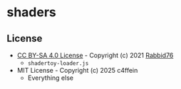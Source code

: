 # shaders
## License
- [CC BY-SA 4.0 License](https://creativecommons.org/licenses/by-sa/4.0/) - Copyright (c) 2021 [Rabbid76](https://stackoverflow.com/users/5577765/rabbid76)
  - `shadertoy-loader.js`
- MIT License - Copyright (c) 2025 c4ffein
  - Everything else
